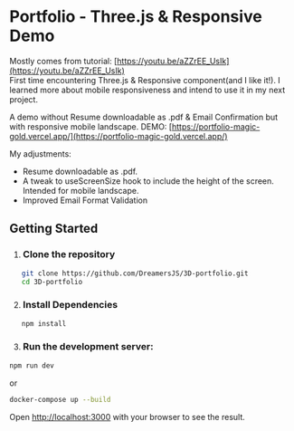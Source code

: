 <!-- 
docker-compose up --build
-->
# Portfolio - Three.js & Responsive Demo

Mostly comes from tutorial: [https://youtu.be/aZZrEE_UsIk](https://youtu.be/aZZrEE_UsIk)<br/>
First time encountering Three.js & Responsive component(and I like it!). I learned more about mobile responsiveness and intend to use it in my next project. 

A demo without Resume downloadable as .pdf & Email Confirmation but with responsive mobile landscape.
DEMO: [https://portfolio-magic-gold.vercel.app/](https://portfolio-magic-gold.vercel.app/)

My adjustments: 

- Resume downloadable as .pdf. 
- A tweak to useScreenSize hook to include the height of the screen. Intended for mobile landscape. 
- Improved Email Format Validation
<!-- - Email Confirmation -->


## Getting Started

1.  ### Clone the repository
```bash
   git clone https://github.com/DreamersJS/3D-portfolio.git
   cd 3D-portfolio
```

2.  ### Install Dependencies
```bash
   npm install
```

3. ### Run the development server:

```bash
npm run dev
```

or
```bash
docker-compose up --build
```

Open [http://localhost:3000](http://localhost:3001) with your browser to see the result.
